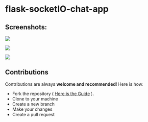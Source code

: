 # flask-socketIO-chat-app

## Screenshots:
![](https://user-images.githubusercontent.com/48859773/107848099-df529800-6e16-11eb-9089-d1f13feffb20.png)


![](https://user-images.githubusercontent.com/48859773/107848112-f0030e00-6e16-11eb-92a8-3dd5b61f7f82.png)


![](https://user-images.githubusercontent.com/48859773/107848125-0741fb80-6e17-11eb-8ab5-49c76a85b6a5.png)


## Contributions

Contributions are always **welcome and recommended**! Here is how:

- Fork the repository ( [Here is the Guide](https://help.github.com/articles/fork-a-repo/) ).
- Clone to your machine
- Create a new branch
- Make your changes
- Create a pull request
